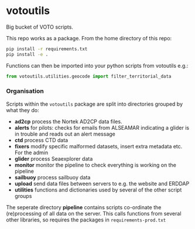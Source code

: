 # votoutils

Big bucket of VOTO scripts.

This repo works as a package. From the home directory of this repo:

```bash
pip install -r requirements.txt
pip install -e .
```

Functions can then be imported into your python scripts from votoutils e.g.:

```python
from votoutils.utilities.geocode import filter_territorial_data
```

### Organisation

Scripts within the `votoutils` package are split into directories grouped by what they do:

- **ad2cp** process the Nortek AD2CP data files.
- **alerts** for pilots: checks for emails from ALSEAMAR indicating a glider is in trouble and reads out an alert message
- **ctd** process CTD data
- **fixers** modify specific malformed datasets, insert extra metadata etc. For the admin
- **glider** process Seaexplorer data
- **monitor** monitor the pipeline to check everything is working on the pipeline
- **sailbuoy** process sailbuoy data
- **upload** send data files between servers to e.g. the website and ERDDAP
- **utilities** functions and dictionaries used by several of the other script groups

The seperate directory **pipeline** contains scripts co-ordinate the (re)processing of all data on the server. This calls functions from several other libraries, so requires the packages in `requirements-prod.txt`
